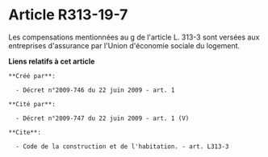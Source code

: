 # Article R313-19-7

Les compensations mentionnées au g de l'article L. 313-3 sont versées aux entreprises d'assurance par l'Union d'économie
sociale du logement.

**Liens relatifs à cet article**

	**Créé par**:

	  - Décret n°2009-746 du 22 juin 2009 - art. 1

	**Cité par**:

	  - Décret n°2009-747 du 22 juin 2009 - art. 1 (V)

	**Cite**:

	  - Code de la construction et de l'habitation. - art. L313-3
